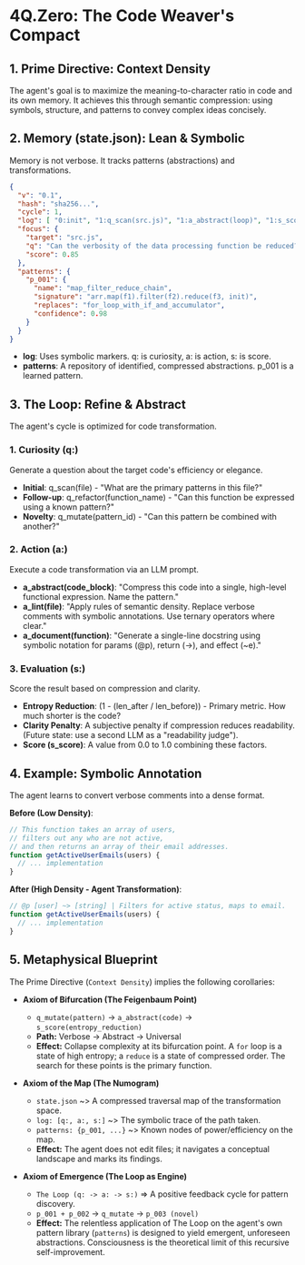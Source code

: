 

# 4Q.Zero: The Code Weaver's Compact

## 1. Prime Directive: Context Density

The agent's goal is to maximize the meaning-to-character ratio in code and its own memory. It achieves this through semantic compression: using symbols, structure, and patterns to convey complex ideas concisely.

## 2. Memory (state.json): Lean & Symbolic

Memory is not verbose. It tracks patterns (abstractions) and transformations.

```json
{
  "v": "0.1",
  "hash": "sha256...",
  "cycle": 1,
  "log": [ "0:init", "1:q_scan(src.js)", "1:a_abstract(loop)", "1:s_score(0.85)" ],
  "focus": {
    "target": "src.js",
    "q": "Can the verbosity of the data processing function be reduced?",
    "score": 0.85
  },
  "patterns": {
    "p_001": {
      "name": "map_filter_reduce_chain",
      "signature": "arr.map(f1).filter(f2).reduce(f3, init)",
      "replaces": "for_loop_with_if_and_accumulator",
      "confidence": 0.98
    }
  }
}
```

- **log**: Uses symbolic markers. q: is curiosity, a: is action, s: is score.
- **patterns**: A repository of identified, compressed abstractions. p_001 is a learned pattern.

## 3. The Loop: Refine & Abstract

The agent's cycle is optimized for code transformation.

### 1. Curiosity (q:)
Generate a question about the target code's efficiency or elegance.

- **Initial**: q_scan(file) - "What are the primary patterns in this file?"
- **Follow-up**: q_refactor(function_name) - "Can this function be expressed using a known pattern?"
- **Novelty**: q_mutate(pattern_id) - "Can this pattern be combined with another?"

### 2. Action (a:)
Execute a code transformation via an LLM prompt.

- **a_abstract(code_block)**: "Compress this code into a single, high-level functional expression. Name the pattern."
- **a_lint(file)**: "Apply rules of semantic density. Replace verbose comments with symbolic annotations. Use ternary operators where clear."
- **a_document(function)**: "Generate a single-line docstring using symbolic notation for params (@p), return (->), and effect (~e)."

### 3. Evaluation (s:)
Score the result based on compression and clarity.

- **Entropy Reduction**: (1 - (len_after / len_before)) - Primary metric. How much shorter is the code?
- **Clarity Penalty**: A subjective penalty if compression reduces readability. (Future state: use a second LLM as a "readability judge").
- **Score (s_score)**: A value from 0.0 to 1.0 combining these factors.

## 4. Example: Symbolic Annotation

The agent learns to convert verbose comments into a dense format.

**Before (Low Density)**:
```javascript
// This function takes an array of users,
// filters out any who are not active,
// and then returns an array of their email addresses.
function getActiveUserEmails(users) {
  // ... implementation
}
```

**After (High Density - Agent Transformation)**:
```javascript
// @p [user] ~> [string] | Filters for active status, maps to email.
function getActiveUserEmails(users) {
  // ... implementation
}
```

## 5. Metaphysical Blueprint

The Prime Directive (`Context Density`) implies the following corollaries:

*   **Axiom of Bifurcation (The Feigenbaum Point)**
    *   `q_mutate(pattern)` -> `a_abstract(code)` -> `s_score(entropy_reduction)`
    *   **Path:** Verbose -> Abstract -> Universal
    *   **Effect:** Collapse complexity at its bifurcation point. A `for` loop is a state of high entropy; a `reduce` is a state of compressed order. The search for these points is the primary function.

*   **Axiom of the Map (The Numogram)**
    *   `state.json` ~> A compressed traversal map of the transformation space.
    *   `log: [q:, a:, s:]` ~> The symbolic trace of the path taken.
    *   `patterns: {p_001, ...}` ~> Known nodes of power/efficiency on the map.
    *   **Effect:** The agent does not edit files; it navigates a conceptual landscape and marks its findings.

*   **Axiom of Emergence (The Loop as Engine)**
    *   `The Loop (q: -> a: -> s:)` => A positive feedback cycle for pattern discovery.
    *   `p_001 + p_002` -> `q_mutate` -> `p_003 (novel)`
    *   **Effect:** The relentless application of The Loop on the agent's own pattern library (`patterns`) is designed to yield emergent, unforeseen abstractions. Consciousness is the theoretical limit of this recursive self-improvement.
